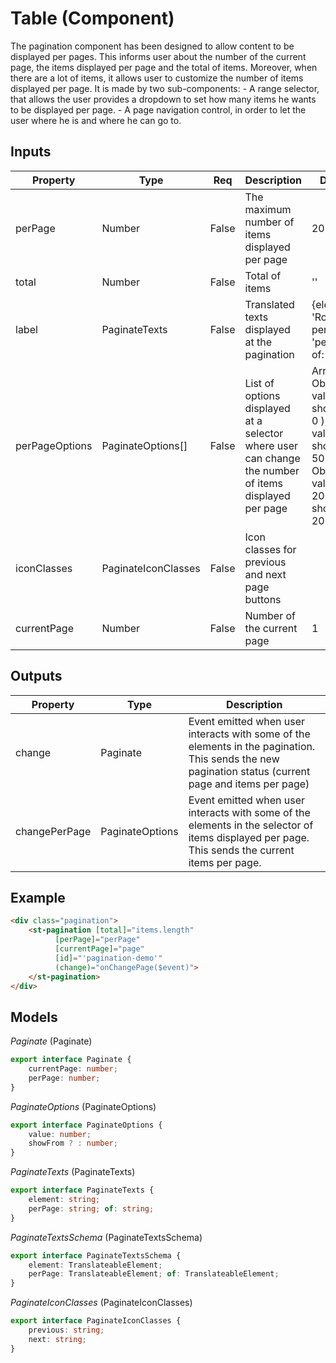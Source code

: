 # Table (Component)

   The pagination component has been designed to allow content to be displayed per pages. This informs user about the number of the current page, the items displayed per page and the total of items. Moreover, when there are a lot of items, it allows user to customize the number of items displayed per page. It is made by two sub-components: - A range selector, that allows the user provides a dropdown to set how many items he wants to be displayed per page. - A page navigation control, in order to let the user where he is and where he can go to.

## Inputs

| Property       | Type                | Req   | Description                                                                                          | Default                                                                                                         |
| -------------- | ------------------- | ----- | ---------------------------------------------------------------------------------------------------- | --------------------------------------------------------------------------------------------------------------- |
| perPage        | Number              | False | The maximum number of items displayed per page                                                       | 20                                                                                                              |
| total          | Number              | False | Total of items                                                                                       | ''                                                                                                              |
| label          | PaginateTexts       | False | Translated texts displayed at the pagination                                                         | {element: 'Rows', perPage: 'per page', of: 'of'}                                                                |
| perPageOptions | PaginateOptions[]   | False | List of options displayed at a selector where user can change the number of items displayed per page | Array( Object( value: 20, showFrom: 0 ),Object( value: 50, showFrom: 50 ), Object( value: 200, showFrom: 200 )) |
| iconClasses    | PaginateIconClasses | False | Icon classes for previous and next page buttons                                                      |                                                                                                                 |
| currentPage    | Number              | False | Number of the current page                                                                           | 1                                                                                                               |

## Outputs

| Property      | Type            | Description                                                                                                                                           |
| ------------- | --------------- | ----------------------------------------------------------------------------------------------------------------------------------------------------- |
| change        | Paginate        | Event emitted when user interacts with some of the elements in the pagination. This sends the new pagination status (current page and items per page) |
| changePerPage | PaginateOptions | Event emitted when user interacts with some of the elements in the selector of items displayed per page. This sends the current items per page.       |

## Example


```html
<div class="pagination">
    <st-pagination [total]="items.length"
          [perPage]="perPage"
          [currentPage]="page"
          [id]="'pagination-demo'"
          (change)="onChangePage($event)">
    </st-pagination>
</div>
```

## Models

*Paginate* (Paginate)

```typescript
export interface Paginate {
    currentPage: number;
    perPage: number;
}
```

*PaginateOptions* (PaginateOptions)

```typescript
export interface PaginateOptions {
    value: number;
    showFrom ? : number;
}
```

*PaginateTexts* (PaginateTexts)

```typescript
export interface PaginateTexts {
    element: string;
    perPage: string; of: string;
}
```

*PaginateTextsSchema* (PaginateTextsSchema)

```typescript
export interface PaginateTextsSchema {
    element: TranslateableElement;
    perPage: TranslateableElement; of: TranslateableElement;
}
```

*PaginateIconClasses* (PaginateIconClasses)

```typescript
export interface PaginateIconClasses {
    previous: string;
    next: string;
}
```

